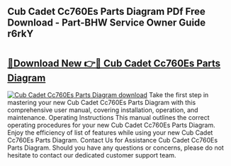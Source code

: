 ## Cub Cadet Cc760Es Parts Diagram PDf Free Download - Part-BHW Service Owner Guide r6rkY

# <h2><a href="http://dfttmh.blite.top/?on=Cub+Cadet+Cc760Es+Parts+Diagram">🔗Download New 👉🔴 Cub Cadet Cc760Es Parts Diagram</a></h2>

[![Cub Cadet Cc760Es Parts Diagram download](https://i.imgur.com/lujVjoI.png)](http://dfttmh.blite.top/?on=Cub+Cadet+Cc760Es+Parts+Diagram)
Take the first step in mastering your new Cub Cadet Cc760Es Parts Diagram with this comprehensive user manual, covering installation, operation, and maintenance. Operating Instructions This manual outlines the correct operating procedures for your new Cub Cadet Cc760Es Parts Diagram. Enjoy the efficiency of list of features while using your new Cub Cadet Cc760Es Parts Diagram. Contact Us for Assistance Cub Cadet Cc760Es Parts Diagram. Should you have any questions or concerns, please do not hesitate to contact our dedicated customer support team.

